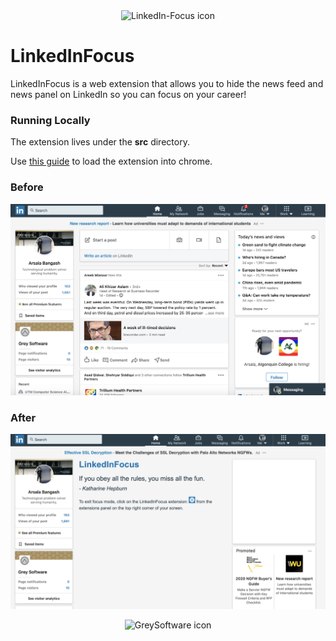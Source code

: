 <div align="center">
    <img alt="LinkedIn-Focus icon" width="100" src="https://github.com/grey-software/LinkedIn-Focus/raw/master/src/icon.png">
</div>



# LinkedInFocus


LinkedInFocus is a web extension that allows you to hide the news feed and news panel on LinkedIn so you can focus on your career!

### Running Locally

The extension lives under the __src__ directory.

Use [this guide](https://developer.chrome.com/extensions/getstarted) to load the extension into chrome.


### Before 
![Before](before.png)

### After 
![After](after.png)

<div align="center">
    <img alt="GreySoftware icon" width="100" src="https://github.com/grey-software/LinkedIn-Focus/blob/master/src/logo.png">
</div>
